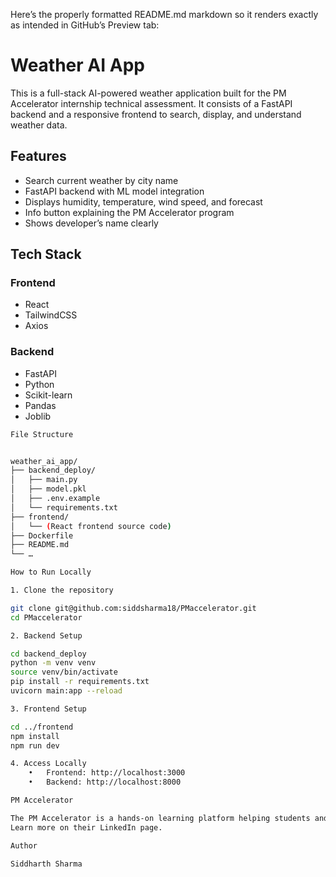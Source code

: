 Here’s the properly formatted README.md markdown so it renders exactly as intended in GitHub’s Preview tab:

# Weather AI App

This is a full-stack AI-powered weather application built for the PM Accelerator internship technical assessment. It consists of a FastAPI backend and a responsive frontend to search, display, and understand weather data.

## Features

- Search current weather by city name  
- FastAPI backend with ML model integration  
- Displays humidity, temperature, wind speed, and forecast  
- Info button explaining the PM Accelerator program  
- Shows developer’s name clearly

## Tech Stack

### Frontend

- React  
- TailwindCSS  
- Axios  

### Backend

- FastAPI  
- Python  
- Scikit-learn  
- Pandas  
- Joblib
```bash
File Structure


weather_ai_app/
├── backend_deploy/
│   ├── main.py
│   ├── model.pkl
│   ├── .env.example
│   └── requirements.txt
├── frontend/
│   └── (React frontend source code)
├── Dockerfile
├── README.md
└── …

How to Run Locally

1. Clone the repository

git clone git@github.com:siddsharma18/PMaccelerator.git
cd PMaccelerator

2. Backend Setup

cd backend_deploy
python -m venv venv
source venv/bin/activate
pip install -r requirements.txt
uvicorn main:app --reload

3. Frontend Setup

cd ../frontend
npm install
npm run dev

4. Access Locally
	•	Frontend: http://localhost:3000
	•	Backend: http://localhost:8000

PM Accelerator

The PM Accelerator is a hands-on learning platform helping students and early professionals gain real-world product management experience.
Learn more on their LinkedIn page.

Author

Siddharth Sharma

